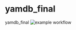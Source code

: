 # yamdb_final
yamdb_final
![example workflow](https://github.com/Beibars17/yamdb_final/actions/workflows/yamdb_workflow.yml/badge.svg)